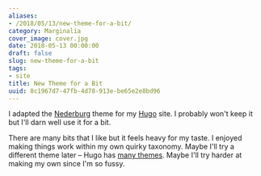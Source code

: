 ```yaml
---
aliases:
- /2018/05/13/new-theme-for-a-bit/
category: Marginalia
cover_image: cover.jpg
date: 2018-05-13 00:00:00
draft: false
slug: new-theme-for-a-bit
tags:
- site
title: New Theme for a Bit
uuid: 8c1967d7-47fb-4d78-913e-be65e2e8bd96
---
```


I adapted the [Nederburg][] theme for my [Hugo][] site. I probably won't keep it but I'll darn well use it for a
bit.

[Nederburg]: https://github.com/appernetic/hugo-nederburg-theme
[Hugo]: https://gohugo.io

<!--more-->

There are many bits that I like but it feels heavy for my taste. I enjoyed making things work within my own
quirky taxonomy. Maybe I'll try a different theme later – Hugo has [many themes][]. Maybe I'll try harder at
making my own since I'm so fussy.

[many themes]: https://themes.gohugo.io/